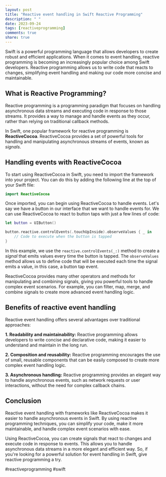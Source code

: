 ```yaml
---
layout: post
title: "Reactive event handling in Swift Reactive Programming"
description: " "
date: 2023-09-24
tags: [reactiveprogramming]
comments: true
share: true
---
```


Swift is a powerful programming language that allows developers to create robust and efficient applications. When it comes to event handling, reactive programming is becoming an increasingly popular choice among Swift developers. Reactive programming allows us to write code that reacts to changes, simplifying event handling and making our code more concise and maintainable.

## What is Reactive Programming?

Reactive programming is a programming paradigm that focuses on handling asynchronous data streams and executing code in response to those streams. It provides a way to manage and handle events as they occur, rather than relying on traditional callback methods.

In Swift, one popular framework for reactive programming is **ReactiveCocoa**. ReactiveCocoa provides a set of powerful tools for handling and manipulating asynchronous streams of events, known as *signals*.

## Handling events with ReactiveCocoa

To start using ReactiveCocoa in Swift, you need to import the framework into your project. You can do this by adding the following line at the top of your Swift file:

```swift
import ReactiveCocoa
```

Once imported, you can begin using ReactiveCocoa to handle events. Let's say we have a button in our interface that we want to handle events for. We can use ReactiveCocoa to react to button taps with just a few lines of code:

```swift
let button = UIButton()

button.reactive.controlEvents(.touchUpInside).observeValues { _ in
    // Code to execute when the button is tapped
}
```
In this example, we use the `reactive.controlEvents(_:)` method to create a *signal* that emits values every time the button is tapped. The `observeValues` method allows us to define code that will be executed each time the signal emits a value, in this case, a button tap event.

ReactiveCocoa provides many other operators and methods for manipulating and combining signals, giving you powerful tools to handle complex event scenarios. For example, you can filter, map, merge, and combine signals to create more advanced event handling logic.

## Benefits of reactive event handling

Reactive event handling offers several advantages over traditional approaches:

**1. Readability and maintainability:** Reactive programming allows developers to write concise and declarative code, making it easier to understand and maintain in the long run.

**2. Composition and reusability:** Reactive programming encourages the use of small, reusable components that can be easily composed to create more complex event handling logic.

**3. Asynchronous handling:** Reactive programming provides an elegant way to handle asynchronous events, such as network requests or user interactions, without the need for complex callback chains.

## Conclusion

Reactive event handling with frameworks like ReactiveCocoa makes it easier to handle asynchronous events in Swift. By using reactive programming techniques, you can simplify your code, make it more maintainable, and handle complex event scenarios with ease.

Using ReactiveCocoa, you can create signals that react to changes and execute code in response to events. This allows you to handle asynchronous data streams in a more elegant and efficient way. So, if you're looking for a powerful solution for event handling in Swift, give reactive programming a try.

#reactiveprogramming #swift
